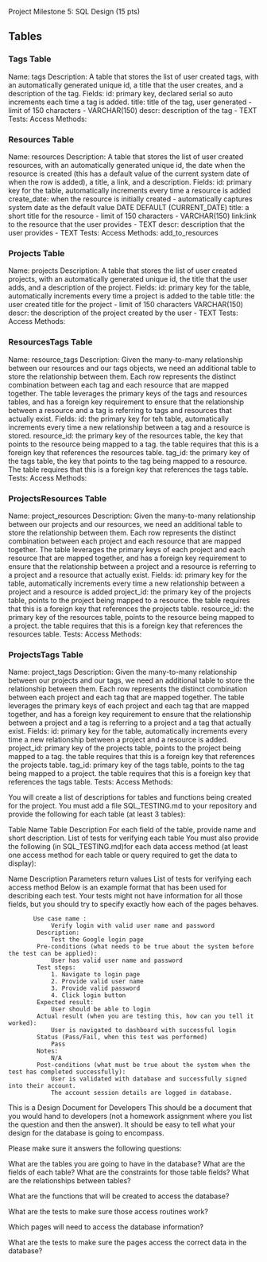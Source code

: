 Project Milestone 5: SQL Design (15 pts)

## Tables

### Tags Table
Name: tags
Description: A table that stores the list of user created tags, with an automatically generated unique id, a title that the user creates, and a description of the tag. 
Fields:
id: primary key, declared serial so auto increments each time a tag is added. 
title: title of the tag, user generated - limit of 150 characters - VARCHAR(150)
descr: description of the tag - TEXT
Tests:
Access Methods:

### Resources Table
Name: resources
Description: A table that stores the list of user created resources, with an automatically generated unique id, the date when the resource is created (this has a default value of the current system date of when the row is added), a title, a link, and a description.
Fields:
id: primary key for the table, automatically increments every time a resource is added
create_date: when the resource is initially created - automatically captures system date as the default value DATE DEFAULT (CURRENT_DATE)
title: a short title for the resource - limit of 150 characters - VARCHAR(150)
link:link to the resource that the user provides - TEXT
descr: description that the user provides - TEXT
Tests:
Access Methods:
add_to_resources

### Projects Table
Name: projects
Description: A table that stores the list of user created projects, with an automatically generated unique id, the title that the user adds, and a description of the project. 
Fields:
id: primary key for the table, automatically increments every time a project is added to the table
title: the user created title for the project -  limit of 150 characters VARCHAR(150)
descr: the description of the project created by the user - TEXT
Tests:
Access Methods:

### ResourcesTags Table
Name: resource_tags
Description: Given the many-to-many relationship between our resources and our tags objects, we need an additional table to store the relationship between them. Each row represents the distinct combination between each tag and each resource that are mapped together. The table leverages the primary keys of the tags and resources tables, and has a foreign key requirement to ensure that the relationship between a resource and a tag is referring to tags and resources that actually exist. 
Fields:
id: the primary key for teh table, automatically increments every time a new relationship between a tag and a resource is stored.
resource_id: the primary key of the resources table, the key that points to the resource being mapped to a tag. the table requires that this is a foreign key that references the resources table. 
tag_id: the primary key of the tags table, the key that points to the tag being mapped to a resource. The table requires that this is a foreign key that references the tags table. 
Tests:
Access Methods:

### ProjectsResources Table
Name: project_resources
Description: Given the many-to-many relationship between our projects and our resources, we need an additional table to store the relationship between them. Each row represents the distinct combination between each project and each resource that are mapped together. The table leverages the primary keys of each project and each resource that are mapped together, and has a foreign key requirement to ensure that the relationship between a project and a resource is referring to a project and a resource that actually exist. 
Fields:
id: primary key for the table, automatically increments every time a new relationship between a project and a resource is added
project_id: the primary key of the projects table, points to the project being mapped to a resource. the table requires that this is a foreign key that references the projects table. 
resource_id: the primary key of the resources table, points to the resource being mapped to a project. the table requires that this is a foreign key that references the resources table. 
Tests:
Access Methods:


### ProjectsTags Table
Name: project_tags
Description: Given the many-to-many relationship between our projects and our tags, we need an additional table to store the relationship between them. Each row represents the distinct combination between each project and each tag that are mapped together. The table leverages the primary keys of each project and each tag that are mapped together, and has a foreign key requirement to ensure that the relationship between a project and a tag is referring to a project and a tag that actually exist. 
Fields:
id: primary key for the table, automatically increments every time a new relationship between a project and a resource is added. 
project_id: primary key of the projects table, points to the project being mapped to a tag. the table requires that this is a foreign key that references the projects table. 
tag_id: primary key of the tags table, points to the tag being mapped to a project. the table requires that this is a foreign key that references the tags table. 
Tests:
Access Methods:




You will create a list of descriptions for tables and functions being created for the project.
You must add a file SQL_TESTING.md to your repository and provide the following for each table (at least 3 tables):

Table Name
Table Description
For each field of the table, provide name and short description.
List of tests for verifying each table
You must also provide the following (in SQL_TESTING.md)for each data access method (at least one access method for each table or query required to get the data to display):

Name
Description
Parameters
return values
List of tests for verifying each access method
Below is an example format that has been used for describing each test. Your tests might not have information for all those fields, but you should try to specify exactly how each of the pages behaves.

           
           Use case name : 
                Verify login with valid user name and password
            Description:
                Test the Google login page
            Pre-conditions (what needs to be true about the system before the test can be applied):
                User has valid user name and password
            Test steps:
                1. Navigate to login page
                2. Provide valid user name
                3. Provide valid password
                4. Click login button
            Expected result:
                User should be able to login
            Actual result (when you are testing this, how can you tell it worked):
                User is navigated to dashboard with successful login
            Status (Pass/Fail, when this test was performed)
                Pass
            Notes:
                N/A
            Post-conditions (what must be true about the system when the test has completed successfully):
                User is validated with database and successfully signed into their account.
                The account session details are logged in database. 
This is a Design Document for Developers
This should be a document that you would hand to developers (not a homework assignment where you list the question and then the answer). It should be easy to tell what your design for the database is going to encompass.

Please make sure it answers the following questions:

What are the tables you are going to have in the database?
What are the fields of each table?
What are the constraints for those table fields?
What are the relationships between tables?

What are the functions that will be created to access the database?

What are the tests to make sure those access routines work?

Which pages will need to access the database information?

What are the tests to make sure the pages access the correct data in the database?

